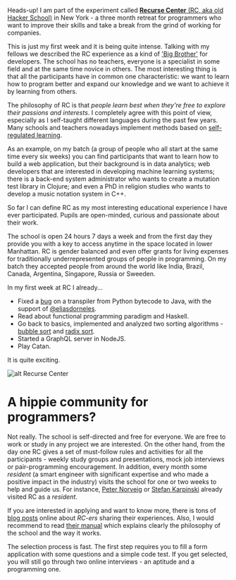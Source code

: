 Heads-up! I am part of the experiment called [**Recurse Center** (RC, aka old Hacker School)](https://www.recurse.com/) in New York - a three month retreat for programmers who want to improve their skills and take a break from the grind of working for companies.

This is just my first week and it is being quite intense. Talking with my fellows we described the RC experience as a kind of ['Big Brother'](https://en.wikipedia.org/wiki/Big_Brother_(franchise)) for developers. The school has no teachers, everyone is a specialist in some field and at the same time novice in others. The most interesting thing is that all the participants have in common one characteristic: we want to learn how to program better and expand our knowledge and we want to achieve it by learning from others.

The philosophy of RC is that *people learn best when they're free to explore their passions and interests*. I completely agree with this point of view, especially as I self-taught different languages during the past few years. Many schools and teachers nowadays implement methods based on [self-regulated learning](https://en.wikipedia.org/wiki/Self-regulated_learning).

As an example, on my batch (a group of people who all start at the same time every six weeks) you can find participants that want to learn how to build a web application, but their background is in data analytics; web developers that are interested in developing machine learning systems; there is a back-end system administrator who wants to create a mutation test library in Clojure; and even a PhD in religion studies who wants to develop a music notation system in C++.

So far I can define RC as my most interesting educational experience I have ever participated. Pupils are open-minded, curious and passionate about their work.

The school is open 24 hours 7 days a week and from the first day they provide you with a key to access anytime in the space located in lower Manhattan. RC is gender balanced and even offer grants for living expenses for traditionally underrepresented groups of people in programming. On my batch they accepted people from around the world like India, Brazil, Canada, Argentina, Singapore, Russia or Sweeden.

In my first week at RC I already...
* Fixed a [bug](https://github.com/pybee/voc/pull/357) on a transpiler from Python bytecode to Java, with the support of [@eliasdorneles](https://twitter.com/eliasdorneles).
* Read about functional programming paradigm and Haskell.
* Go back to basics, implemented and analyzed two sorting algorithms - [bubble sort](https://en.wikipedia.org/wiki/Bubble_sort) and [radix sort](https://en.wikipedia.org/wiki/Radix_sort).
* Started a GraphQL server in NodeJS.
* Play Catan.

It is quite exciting.

![alt Recurse Center](https://d2l930y2yx77uc.cloudfront.net/production/uploads/images/1561957/picture_pc_338e7e0e2b3dbb7b0128030a730510d8.jpg)

# A hippie community for programmers?

Not really. The school is self-directed and free for everyone. We are free to work or study in any project we are interested. On the other hand, from the day one RC gives a set of must-follow rules and activities for all the participants - weekly study groups and presentations, mock job interviews or pair-programming encouragement. In addition, every month some *resident* (a smart engineer with significant expertise and who made a positive impact in the industry) visits the school for one or two weeks to help and guide us. For instance, [Peter Norveig](https://en.wikipedia.org/wiki/Peter_Norvig) or [Stefan Karpinski](https://en.wikipedia.org/wiki/Stefan_Karpinski) already visited RC as a *resident*.

If you are interested in applying and want to know more, there is tons of [blog posts](https://www.google.com/webhp?sourceid=chrome-instant&ion=1&espv=2&ie=UTF-8#q=blog%20recurse%20center) online about *RC-ers* sharing their experiences. Also, I would recommend to read [their manual](https://www.recurse.com/manual) which explains clearly the philosophy of the school and the way it works.

The selection process is fast. The first step requires you to fill a form application with some questions and a simple code test. If you get selected, you will still go through two online interviews - an aptitude and a programming one.


